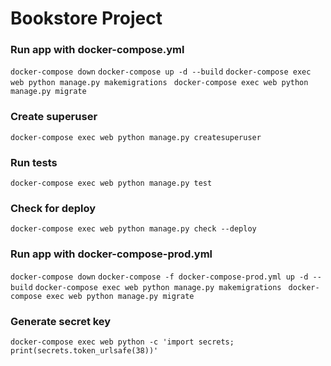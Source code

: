 # Bookstore Project

### Run app with docker-compose.yml
```docker-compose down```
```docker-compose up -d --build```
```docker-compose exec web python manage.py makemigrations ```
```docker-compose exec web python manage.py migrate```

### Create superuser
```docker-compose exec web python manage.py createsuperuser```

### Run tests
```docker-compose exec web python manage.py test```

### Check for deploy
```docker-compose exec web python manage.py check --deploy```


### Run app with docker-compose-prod.yml
```docker-compose down```
```docker-compose -f docker-compose-prod.yml up -d --build```
```docker-compose exec web python manage.py makemigrations ```
```docker-compose exec web python manage.py migrate```

### Generate secret key
```docker-compose exec web python -c 'import secrets; print(secrets.token_urlsafe(38))'```